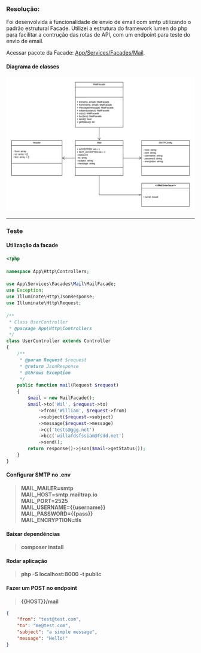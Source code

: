 ### Resolução:
Foi desenvolvida a funcionalidade de envio de email com smtp utilizando o padrão estrutural Facade.
Utilizei a estrutura do framework lumen do php para facilitar a contrução das rotas de API, com um endpoint para teste do envio de email.

Acessar pacote da Facade: [App/Services/Facades/Mail](https://github.com/williamtrindade/college-project-php-facade/tree/master/app/Services/Facades/Mail).

#### Diagrama de classes
<img height="40%" src="https://raw.githubusercontent.com/williamtrindade/college-project-php-facade/master/classDiagram.png" alt="DC">

___
### Teste
#### Utilização da facade
```php
<?php

namespace App\Http\Controllers;

use App\Services\Facades\Mail\MailFacade;
use Exception;
use Illuminate\Http\JsonResponse;
use Illuminate\Http\Request;

/**
 * Class UserController
 * @package App\Http\Controllers
 */
class UserController extends Controller
{
    /**
     * @param Request $request
     * @return JsonResponse
     * @throws Exception
     */
    public function mail(Request $request)
    {
        $mail = new MailFacade();
        $mail->to('Wil', $request->to)
            ->from('William', $request->from)
            ->subject($request->subject)
            ->message($request->message)
            ->cc('tests@ggg.net')
            ->bcc('willafdsfssiam@fsdd.net')
            ->send();
        return response()->json($mail->getStatus());
    }
}
```
#### Configurar SMTP no .env
> **MAIL_MAILER=smtp  
  MAIL_HOST=smtp.mailtrap.io  
  MAIL_PORT=2525  
  MAIL_USERNAME={{username}}  
  MAIL_PASSWORD={{pass}}  
  MAIL_ENCRYPTION=tls**

#### Baixar dependências
> **composer install**

#### Rodar aplicação
> **php -S localhost:8000 -t public**

#### Fazer um POST no endpoint
> **{{HOST}}/mail**  
```json
{
    "from": "test@test.com",
    "to": "me@test.com",
    "subject": "a simple message",
    "message": "Hello!"
}
```

